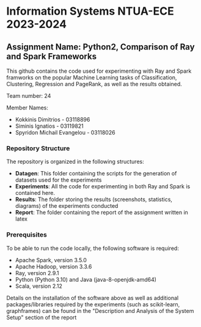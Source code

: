 # Information Systems NTUA-ECE 2023-2024 

## Assignment Name: Python2, Comparison of Ray and Spark Frameworks

This github contains the code used for experimenting with Ray and Spark framworks on the popular Machine Learning tasks of Classification, Clustering, Regression and PageRank, as well as the results obtained.

Team number: 24

Member Names:

* Kokkinis Dimitrios - 03118896
* Siminis Ignatios - 03119821
* Spyridon Michail Evangelou - 03118026
  
### Repository Structure

The repository is organized in the following structures:

* **Datagen**: This folder containing the scripts for the generation of datasets used for the experiments
* **Experiments**: All the code for experimenting in both Ray and Spark is contained here.
* **Results**: The folder storing the results (screenshots, statistics, diagrams) of the experiments conducted
* **Report**: The folder containing the report of the assignment written in latex

### Prerequisites

To be able to run the code locally, the following software is required:

* Apache Spark, version 3.5.0
* Apache Hadoop, version 3.3.6
* Ray, version 2.9.1
* Python (Python 3.10) and Java (java-8-openjdk-amd64)
* Scala, version 2.12

Details on the installation of the software above as well as additional packages/libraries required by the experiments (such as scikit-learn, graphframes) can be found in the "Description and Analysis of the System Setup" section of the report

